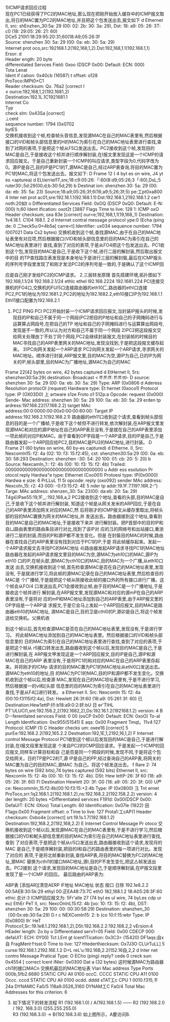 
1)ICMP请求回应过程  
现在PC1已经获得了PC2的MAC地址,那么现在把刚开始放入缓存中的ICMP报文取出,将日的MAC置为PC2的MAC地址,并且把这个包发送出去,报文如下
d Ethernet II, src: shEnzhen_30:5a: 29 (00: 02: 2b: 30: 3a: 29), Dst: 18: a9: 05: 26: 3T: c0 (18: 29:05: 26: 21: 60)  
DCe5 210t1:18:29:95:20:31;60(18:A9;05:26:3f  
Source: shenzhen 30: 5a: 29 (00: 0a: eb: 30: 5a: 29)  
Internet prot oco,src:192168.1.2(192,168,1,2).Dst:192,168,1.1(192.168.1,1） Ersor: d  
Header ength: 20 byte  
differentiated Servces Field: 0xoo (DSCP 0x00: Default: ECN: 000)  
Tota Lenat  
Ident if cation: 0x40cb (16587)  t offset: o128  
ProToco:IMPt0×C1  
Reader checksum: Qx. 76a2 [correct I  
≤ ource:192,168,1,2(192.1681,2)  
Destination:192.1L.1C1921681.1  
Internet Co  
Typ  
check slm: 0x43Sa [correct]  
⊥cent  
sequence number: 1794 (0x0702  
bytES  
交换机接收到这个帧,检查帧头音信息,发现源MAC在自己的MAC表里有,然后根据接口的VID和帧头部信息里的H的MAC为索引在白己的MAC地址表里进行查找,查到了对网的表项,于是把这个帧从F5口发送出去。PC2接收到这个帧,发现目的MAC是自己,于是接收这个桢并进行顺序解封装,在I报文里发现这是一个ICMP的请求回应报文。于是自己重新封装一个ICMP的叫应请求,类型字段为0,代码字改为0。源IP是自己,目的IP是PC1的T,源MAC是自己,经过ARP表查询,将目的MAC置为PC1的MAC,将这个包发送出去。报文如下:
D Frame 12 ( 4 byt es on wire, J4 yt es <apturea)
d ELtierriel1T,srκ;18:c9:05:26:「:60(8:d9;05:26;3「:60),DsL;5 ruter30:;5d:29(00;d;b:30:5d;29)
b Destinat ion: shenzhen 30: 5a: 29 (00: da: eb: 35: 5a: 23)
Source;18:a9;05:26;3f;6(16;a9;5;26;3f;5)
pe:工pt0xa800
4 Inter net prot ac01,sre:192.16.1.1(92.168.1.1):Dst:192.168.1,2192.168.1.2
cer1 noth:20如t
o Differentiated Services Field: 0xOQ (DSCP 0xQ0: Default: E-N: 000)
h;60
Ident ification: oxot2t [3887
Flags
Time to live: 128
1: ICMP oxO
Header checksum; oxa 83e [correct]
our<e;192,168,1,1(19,168,,1)
Destination: 1v4.18.1. C104 168.1. 2
d Internet contral message protocol
ype:0 (Echa (ping
de: 0
二heck5u:0×4b5a[ carre<t]
Identifier: ux034
sequence number: 1794 (007021
Data Cs2 bytes)
交换机收到这个帧,查找源MAC,由于在自己的MAC地址表里有对应项,然后根据接口(VID和帧头部信息里的目的MAC为索引在自己的MAC地址表里进行
查找,查到了对应的表项,于是从FO4把这个包发送出去。PC1收到这个包,发现目的MAC是自己,于是收下这个帧,进行二层的解封装,然后取出报文中的目
的TP查找路庄表发现是本身地址于是进行三层的解封裝,最后在ICMP报头的序列号字段里发现了和刚才发洽PC2的序列号是一致的,于是确认了这个ICMP回

应是自己刚才发给PC2的ICMP请求。
2.三层转发原理
首先搭建环境,拓扑图如下
192.168,1.1/24
192.168.2.1/24
ethIc
ethel
l92.168.2224
192.1681.224
PCI连接交换机的FO4口,交换机的FU/5口连接路由器的eth10匚,路由器的ethl口连接
PC2,PC1的地址为192.1681.2,PC2的地址为192.1682.2,eth10接口IP为192.168.1.1
Eth11接口配置为192.168.2.1
1) PC2 PING PCI
PC2开始封装一个ICMP请求回应报文,当封装IP报头的时候,发现目的IP和自己不属于同一个网段(PC2把目的P地址和自己的子网掩码进行与运算算占网段号,在把自己的TP
地址和自己的子网掩码进行与运算算出网段号,发现是不一致的,所以认为对方和自己不属于同一个网段
2)PC2把这段报文交给网关处理由丁不处丁同个网段,PC2会继续封装报文,在封装帧的时候目的MAC寻找自己的ARP表里网关的MAC地址,发现没找到,于是把这段报文缓存起来。
3)PC向网关发起一个ARP请求
PC2向网关发起一个ARP请求,寻求网关的MAC地址。顺序进行封装,ARP报文里,目的MAC为空,源IP为自己,日的IP为网关的IP,帧头部里,目的MAC为广播地址,源MAC为自己的MAC

Frame 22(42 bytes on wire, 42 bytes captured
d EtHernet II, 5rs: shenzhen30:5a:29(
destination: Broadcast < ff:ff:ff: ff:ff:ttl-
D source: shenzhen 30: 5a: 29 (00: 0a: eb: 30: 5a: 29)
Type: ARP (0x0806
d Aderess Resolution protocOl (request)
Hardware type: Et hernet (0xoco1)
Protocol type: IP (OX03D0)
上 artware s1ze
Froto o1 512p:a
Opcode: request (0x000)
Sende- Mac address: shenzhen 30: 5a: 29 100: 0a: eb: 30: 5a: 29
erden tp ardress:197.168.22(17.168.2.2)
target MAc address:00:0:0000:00:00x0:00:00:60:00:
Target IP address:192.168.2.1(192.168.2.1)
路由器的eth11口收到这个请求,查看到帧头部信息的目的是一个广播帧,于是收下这个帧但不进行转发,依次解封装,在ARP报文里发现源MAC和对应的源IP地址在自己的ARP表旦没有,于是就在自己的ARP表里添加一项此帧的对应P和MAC。由于查看到OP字段是一个ARP请求,目的IP是自己,于是路由器发起一个ARP回应给PC2,目的MAC是PU2的MAC地址,进行封装。
D Frame 21 (60 bytes on wrire, 60 by-es captured)
d Etherne. II, Src: NexcomIn15: f2: 4a (02: 10: f3: 15:f2:45), cst: shenzhen30:5a:29 (00: 0a: eb: 30: 58:293
Destination: shenzhen -30: 54: 20 100: 01: cb: 20: 5: 20)
b Source: NexcamIn_1:: f2: 4b (00: 10: f3: 15: f2: 4b)
Trailed: 00000000009000000000000000000000000
u Addr ess esolution Pr otocol reply
Hardwa"e type: Ethernet (Cxo001)
Protoesl type: IP(0x0000)
Hardwa e size: 6
PrLLuL 11 5i
opcode: reply (oxo092)
sender MAc address: NexcoIn_15: r2: 43 000: -0:f3:15:f2: 4E
5 nder tp addr:19.1F.7.119?.16R.2-”)
Targe: MAc address: shenzen_30: 5a: 23(00: da:eb: 20: 5a: 29)
T4g∈IPae55:19,1F,,,:192,168,a,2
PC2接收到这个地址,查看的头部,目的MAC是自己,于是收下这个帧并进行解封装,
知道这个帧是从网关发米的ARP回应,于是在自己的ARP表里添加网关对应的MAC,然
后将刚才的ICMP报文从缓存里取出,将帧头部的目的MAC置换为网关的MAC地址,并
发送出去。路由器接到这个地址,查看到目的MAC是自己的MAC地址,于是接收下来并
进行解封装。把P首部中的目的IP和自凵路由表里的路由条目进行对比,找到了该IP对
应的彐的网络号和出站接口,重浙进行二层的封装,而目的P和源IP都不发生变化。但是
在封裝目的MAC的时候,路由器在查找自己的ARP表里没有找到对应于PC1的IP,于是
将此帧缓存起来。发起一个ARP请求报文去寻找PC的MAC地址
4)路由器发起ARP请求寻找PC1的MAC地址
路由器在发起的ARP请求报文里目的MAC为空,源MAC为eh10口的MAC,源IP为eth10
口的IP,在帧头部,源MAC为cth10口的MAC,目的MAC为一个广播,从eth10口发送
出去,交换机接收到这个帧,首先检查源MAC是否在自己的MAC地址表里,发现没有,
于是就进行学习,将此帧的源MAC记录在自己的MAC地址表里,然后检查目的MAC是
个广播帧,于是就把这个帧从除接收此帧的接口外的所有接口进行广播。这个帧会从FO/4
口发送出去,PC1会接收到止帧,由于目的MAC是一个广播地址,于是接收这个帧并进行
解封装,在ARP报文里,发现源MAC和对应的源mP在自己的ARP表里没有,于是将对
应的mP和MAC地址添加到自己的ARP表里,由于ARP报文里的OP字段是一个ARP请
求报文,于是它会马上发起一个ARP回应报文,目的MAC是路由器eth10的MAC地址,
源MAC是自己,目的卫是cthl0的P,源卯是自己,将这个帧发送给交换机。父换机收

到这个帧以后,首先检查源MAC是否在自己的MAC地址表里,发现没有,于是进行学习。
捋此帧MAC地址添加到自己的MAC地址表里。然后根据接口的VID和帧头部信息里的
日的MAC为索引在自己的MAC地址表里进行查找,查到了对应的表项,于是把这个帧从
r5接口转发出去,路由器收到这个帧以后,发现目约MAC是自己,于是进行解封装,在
ARP报文甲发现这是一个ARP回应报文,目的IP是自己,源IP和源MAC在自己的ARP
表里没有,于是将PC1的和对应的MAC在自己的ARP表里存起来。并将刚才的ICMp
请求的目的MAC置为PC1的MAC地址从ethl0口发送出去。源MAC为eth10的地址,目
的MAC为PC1的MAC,目的IP和源IP都不发生变化。交换机收到这个帧以后,检查源
MAC,发现在自己的MAC坦址表里有,于是不进行学习,然后根据接一的ⅴI和[头部
信息里的目的MAC为索引在自己的MAC地址表里进行查找,于是从F4口进行转发。
a Ethernet II. Src: NexcomIn 15: f2: 4a (00:10:f3115if2:4a), Dst: Hewlett 26:3f:60 (18:a9: 05:261 3f: 60)
已 Destination:Hew1ettP:扦:b18:a9:0:2:奸:bU
日 er'TIHL PT'ULUCI1,snt:192.158.2,2(192.1682,2),Ds:192.16.1.2(192168.1.2)
version: 4
B D--ferentlated services Field: 0 00 (osCP 0x00: Default: ECN: 0xoO)
To-al Length
Identfication: 0xc955(51541)
E aqs: 0x00
Fragment
Tmqt。11v4:127
Protocol: ICMP (1)
C Header checks um: oxee16 [correct]
5 purEe:192.168.2.2(192,165.2.2
Destnation:192,1E,1,2192,16,1,2)
F Internet control Message Protocol
PC1收到这个帧以后发现目的MAC是自己,于是进行解討装,在I报文段里发现这是
个来自PC2的ICMP回应请求。于是发起一个ICMP的回应报文,同样车计算目标和自
己是否是同一个网段的时候,发现不同,于是将这个包交给网关。日的TP是PC2的T,源
IP是自己的PP,经过查询自己的ARP表,将网关的MAC置为自己的目的MAC,源MAC
为自己。将这个帧发送出去。
f Rare 2: 74 bytes on wire (592 bits),74 bytes captured (592 bits)
Ethernet II, src: NexcomIn 15: f2: 4b (00: 10: f3: 15: f2: 4b). DSt: Hew lettP-26: 3f 60 (18: a9: 05: 26: 3f: 60)
Fl Destination Hewlett 20: 3f: G0 (18: a9: 05: 20: 3f: G0)
U严ce: NexcommIn_15:f2:4b(00:10:f3:15:+2:4b
Type: IP (0x0800)
彐 Tnt ernet ProToco,srr:1q2.168.1.2(192.168.1.2),ns:192.168.2.2(192.158.2.2)
version: 4
der length: 20 bytes
+Differentiated services F191d: 0x00(DSCP 0x00: DefaUlT: ECN: 0Xoo)
Total Length: 60
Identification: 0x07le (1822)
田F1ags:0x00
Fragment offset: o
Time to live: 127
Prota1:工cAP(1
Header checksum: Oxbo4e [correct]
srt:19.1s.1.7(192.168.1.2)
Destination:192,168.2,2(192,168,2.2)
E Internet Control Message Pr otoco
交换机接收到这个帧以后,发现源MAC在自己的MAC表里有,于是不进行学习,然后根
据接口的VD和軾头部信息里的目的MAC为索引在自己的MAC地址表里进行查找,查到
了对应表项,于是把这个帧从r/5口发送出去,路由器接收到这个请求,发现月的MAC
是自己,于是顺序解封装,把目的I和自己的路由表里的每一项进行对比。发现了对应的
表项,于是将北帧重新封装,查找ARP表,将目的MAC替换为FC2的MAC地址,源MAC
替换为cthl1的接口MAC地址,源I,目的P不发生变化,把这亼帧发送出去。PC2接到
这个请求,发现目的MAC地址是自己,于是顺序解封装,在IP报文段里发现了是一个ICMP
的回应。
最后路由的ARP表为:

ABP表
[添加AR][清空AERP
IF地址
MAC地址
状态
按口
日除
192.1e8.2.2
00:5AEB:30:5k:29
ethyl
00:正EA48:73:7C
ethO
182,188.1.2
18:A05:28:3F:60
ethic
总计:3
ICMP回应报文为:
5Fr'alle 27 (74 byl es ul wire, 74 byLes cdp ur eu)
EthEr PeT II, src: NexcOnInL15:f2: 4b [oo: 10: f3: 15: f2: 4b), DST: shenzhen 30: 5a: 29 100: 00: 00:30:58:29)
Destination: shanzhen_30
〔00:0x:eb:30:5a:29)
D r c NEXComIn15: 2: b (co 10:f:15:wbr
Type: IP (0x0800)
Ih' HeT Protoco1,Sr::19.1e8.1.2192.168.1,2),D5t:192.168.2.2:192.168.2,2
vErsion:4
HEader length: 2o by
o Differentiated serv1=05 Field: 0x00 CDECP 000: defaUlT: ECH: 0Y00)
Tct
LEnt
gt
Icent1Tication: 0x3C3= (15420)
DF1aqs;自x自
FragMent↑tsst:0
Time to live: 127
Htederthiecksum: Ox7J3O CLUrTuLL]
5 curse:192.168.1.2192.16E.1.2
D+L reL'u:192.16B,2.2(152.16自,2,2
d Inter net contro Message Pratical
Type: O ECho (ping) reply?
cede 0
creck sun: 0x4554 [ correct
Icent iNler: 0x0300
Dat a (32 bytes)
这时候源MAC为路由器chl1的接口MACn
交换机最后的MAC地址表
Vlan
Mac address
Type
Ports
000b,5fb2.6680
STATIC
CPU
All
0100 occC. CCCC
STATIC
CPU
A11
0100 Occc. cccd
STATIC
CPU
All
0100 ocdd. dddd
sTAT工c
CPU
1
0010.f315,千24a
DYNAMIC
Fa0/5
118a9.0526,3160
DYNAM工C
Fa0/4
Total Mac Addresses for this criterion: 6

3) 如下情况下的转发流程
                  R1 (192.168.1.0)
                /
A(192.168.1.5)  —— R2 (192.168.2.0 / 192. 168.3.0)
(255.255.255.0) \
                  R3 (192.168.3.0) -> B(192.168.3.6)
如上图所示，A要访问B.